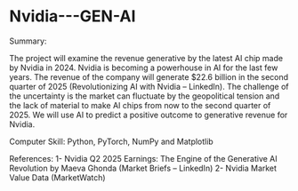 # Nvidia---GEN-AI

Summary:

The project will examine the revenue generative by the latest AI chip made by Nvidia in 2024. Nvidia is becoming a powerhouse in AI for the last few years. The revenue of the company will generate $22.6 billion in the second quarter of 2025 (Revolutionizing AI with Nvidia – LinkedIn). The challenge of the uncertainty is the market can fluctuate by the geopolitical tension and the lack of material to make AI chips from now to the second quarter of 2025. We will use AI to predict a positive outcome to generative revenue for Nvidia.

Computer Skill: Python, PyTorch, NumPy and Matplotlib

References:
1-	Nvidia  Q2 2025 Earnings: The Engine of the Generative AI Revolution by Maeva Ghonda (Market Briefs – LinkedIn)
2-	Nvidia Market Value Data (MarketWatch)
